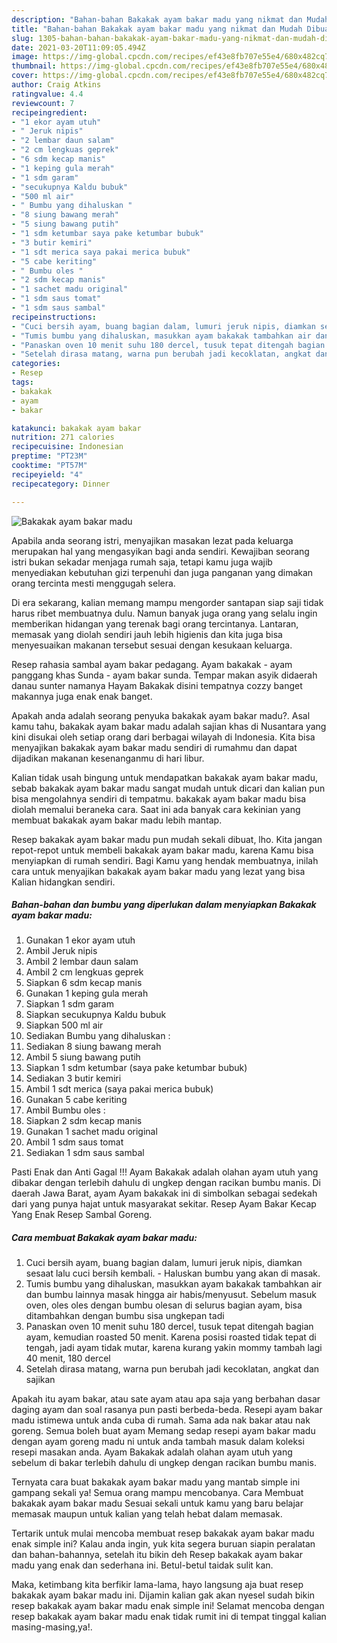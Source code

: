 ```yaml
---
description: "Bahan-bahan Bakakak ayam bakar madu yang nikmat dan Mudah Dibuat"
title: "Bahan-bahan Bakakak ayam bakar madu yang nikmat dan Mudah Dibuat"
slug: 1305-bahan-bahan-bakakak-ayam-bakar-madu-yang-nikmat-dan-mudah-dibuat
date: 2021-03-20T11:09:05.494Z
image: https://img-global.cpcdn.com/recipes/ef43e8fb707e55e4/680x482cq70/bakakak-ayam-bakar-madu-foto-resep-utama.jpg
thumbnail: https://img-global.cpcdn.com/recipes/ef43e8fb707e55e4/680x482cq70/bakakak-ayam-bakar-madu-foto-resep-utama.jpg
cover: https://img-global.cpcdn.com/recipes/ef43e8fb707e55e4/680x482cq70/bakakak-ayam-bakar-madu-foto-resep-utama.jpg
author: Craig Atkins
ratingvalue: 4.4
reviewcount: 7
recipeingredient:
- "1 ekor ayam utuh"
- " Jeruk nipis"
- "2 lembar daun salam"
- "2 cm lengkuas geprek"
- "6 sdm kecap manis"
- "1 keping gula merah"
- "1 sdm garam"
- "secukupnya Kaldu bubuk"
- "500 ml air"
- " Bumbu yang dihaluskan "
- "8 siung bawang merah"
- "5 siung bawang putih"
- "1 sdm ketumbar saya pake ketumbar bubuk"
- "3 butir kemiri"
- "1 sdt merica saya pakai merica bubuk"
- "5 cabe keriting"
- " Bumbu oles "
- "2 sdm kecap manis"
- "1 sachet madu original"
- "1 sdm saus tomat"
- "1 sdm saus sambal"
recipeinstructions:
- "Cuci bersih ayam, buang bagian dalam, lumuri jeruk nipis, diamkan sesaat lalu cuci bersih kembali. Haluskan bumbu yang akan di masak."
- "Tumis bumbu yang dihaluskan, masukkan ayam bakakak tambahkan air dan bumbu lainnya masak hingga air habis/menyusut. Sebelum masuk oven, oles oles dengan bumbu olesan di selurus bagian ayam, bisa ditambahkan dengan bumbu sisa ungkepan tadi"
- "Panaskan oven 10 menit suhu 180 dercel, tusuk tepat ditengah bagian ayam, kemudian roasted 50 menit. Karena posisi roasted tidak tepat di tengah, jadi ayam tidak mutar, karena kurang yakin mommy tambah lagi 40 menit, 180 dercel"
- "Setelah dirasa matang, warna pun berubah jadi kecoklatan, angkat dan sajikan"
categories:
- Resep
tags:
- bakakak
- ayam
- bakar

katakunci: bakakak ayam bakar 
nutrition: 271 calories
recipecuisine: Indonesian
preptime: "PT23M"
cooktime: "PT57M"
recipeyield: "4"
recipecategory: Dinner

---
```



![Bakakak ayam bakar madu](https://img-global.cpcdn.com/recipes/ef43e8fb707e55e4/680x482cq70/bakakak-ayam-bakar-madu-foto-resep-utama.jpg)

Apabila anda seorang istri, menyajikan masakan lezat pada keluarga merupakan hal yang mengasyikan bagi anda sendiri. Kewajiban seorang istri bukan sekadar menjaga rumah saja, tetapi kamu juga wajib menyediakan kebutuhan gizi terpenuhi dan juga panganan yang dimakan orang tercinta mesti menggugah selera.

Di era  sekarang, kalian memang mampu mengorder santapan siap saji tidak harus ribet membuatnya dulu. Namun banyak juga orang yang selalu ingin memberikan hidangan yang terenak bagi orang tercintanya. Lantaran, memasak yang diolah sendiri jauh lebih higienis dan kita juga bisa menyesuaikan makanan tersebut sesuai dengan kesukaan keluarga. 

Resep rahasia sambal ayam bakar pedagang. Ayam bakakak - ayam panggang khas Sunda - ayam bakar sunda. Tempar makan asyik didaerah danau sunter namanya Hayam Bakakak disini tempatnya cozzy banget makannya juga enak enak banget.

Apakah anda adalah seorang penyuka bakakak ayam bakar madu?. Asal kamu tahu, bakakak ayam bakar madu adalah sajian khas di Nusantara yang kini disukai oleh setiap orang dari berbagai wilayah di Indonesia. Kita bisa menyajikan bakakak ayam bakar madu sendiri di rumahmu dan dapat dijadikan makanan kesenanganmu di hari libur.

Kalian tidak usah bingung untuk mendapatkan bakakak ayam bakar madu, sebab bakakak ayam bakar madu sangat mudah untuk dicari dan kalian pun bisa mengolahnya sendiri di tempatmu. bakakak ayam bakar madu bisa diolah memalui beraneka cara. Saat ini ada banyak cara kekinian yang membuat bakakak ayam bakar madu lebih mantap.

Resep bakakak ayam bakar madu pun mudah sekali dibuat, lho. Kita jangan repot-repot untuk membeli bakakak ayam bakar madu, karena Kamu bisa menyiapkan di rumah sendiri. Bagi Kamu yang hendak membuatnya, inilah cara untuk menyajikan bakakak ayam bakar madu yang lezat yang bisa Kalian hidangkan sendiri.

<!--inarticleads1-->

##### Bahan-bahan dan bumbu yang diperlukan dalam menyiapkan Bakakak ayam bakar madu:

1. Gunakan 1 ekor ayam utuh
1. Ambil  Jeruk nipis
1. Ambil 2 lembar daun salam
1. Ambil 2 cm lengkuas geprek
1. Siapkan 6 sdm kecap manis
1. Gunakan 1 keping gula merah
1. Siapkan 1 sdm garam
1. Siapkan secukupnya Kaldu bubuk
1. Siapkan 500 ml air
1. Sediakan  Bumbu yang dihaluskan :
1. Sediakan 8 siung bawang merah
1. Ambil 5 siung bawang putih
1. Siapkan 1 sdm ketumbar (saya pake ketumbar bubuk)
1. Sediakan 3 butir kemiri
1. Ambil 1 sdt merica (saya pakai merica bubuk)
1. Gunakan 5 cabe keriting
1. Ambil  Bumbu oles :
1. Siapkan 2 sdm kecap manis
1. Gunakan 1 sachet madu original
1. Ambil 1 sdm saus tomat
1. Sediakan 1 sdm saus sambal


Pasti Enak dan Anti Gagal !!! Ayam Bakakak adalah olahan ayam utuh yang dibakar dengan terlebih dahulu di ungkep dengan racikan bumbu manis. Di daerah Jawa Barat, ayam Ayam bakakak ini di simbolkan sebagai sedekah dari yang punya hajat untuk masyarakat sekitar. Resep Ayam Bakar Kecap Yang Enak Resep Sambal Goreng. 

<!--inarticleads2-->

##### Cara membuat Bakakak ayam bakar madu:

1. Cuci bersih ayam, buang bagian dalam, lumuri jeruk nipis, diamkan sesaat lalu cuci bersih kembali. - Haluskan bumbu yang akan di masak.
1. Tumis bumbu yang dihaluskan, masukkan ayam bakakak tambahkan air dan bumbu lainnya masak hingga air habis/menyusut. Sebelum masuk oven, oles oles dengan bumbu olesan di selurus bagian ayam, bisa ditambahkan dengan bumbu sisa ungkepan tadi
1. Panaskan oven 10 menit suhu 180 dercel, tusuk tepat ditengah bagian ayam, kemudian roasted 50 menit. Karena posisi roasted tidak tepat di tengah, jadi ayam tidak mutar, karena kurang yakin mommy tambah lagi 40 menit, 180 dercel
1. Setelah dirasa matang, warna pun berubah jadi kecoklatan, angkat dan sajikan


Apakah itu ayam bakar, atau sate ayam atau apa saja yang berbahan dasar daging ayam dan soal rasanya pun pasti berbeda-beda. Resepi ayam bakar madu istimewa untuk anda cuba di rumah. Sama ada nak bakar atau nak goreng. Semua boleh buat ayam Memang sedap resepi ayam bakar madu dengan ayam goreng madu ni untuk anda tambah masuk dalam koleksi resepi masakan anda. Ayam Bakakak adalah olahan ayam utuh yang sebelum di bakar terlebih dahulu di ungkep dengan racikan bumbu manis. 

Ternyata cara buat bakakak ayam bakar madu yang mantab simple ini gampang sekali ya! Semua orang mampu mencobanya. Cara Membuat bakakak ayam bakar madu Sesuai sekali untuk kamu yang baru belajar memasak maupun untuk kalian yang telah hebat dalam memasak.

Tertarik untuk mulai mencoba membuat resep bakakak ayam bakar madu enak simple ini? Kalau anda ingin, yuk kita segera buruan siapin peralatan dan bahan-bahannya, setelah itu bikin deh Resep bakakak ayam bakar madu yang enak dan sederhana ini. Betul-betul taidak sulit kan. 

Maka, ketimbang kita berfikir lama-lama, hayo langsung aja buat resep bakakak ayam bakar madu ini. Dijamin kalian gak akan nyesel sudah bikin resep bakakak ayam bakar madu enak simple ini! Selamat mencoba dengan resep bakakak ayam bakar madu enak tidak rumit ini di tempat tinggal kalian masing-masing,ya!.


